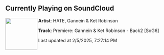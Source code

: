 ## Currently Playing on SoundCloud

[<img align="left" width="100" src="https://i1.sndcdn.com/artworks-zf3yimqoLTzfAq1i-fdB9mA-t500x500.jpg">](https://soundcloud.com/hate_music/premiere-gannein-ket-robinson-back2-sog6)

**Artist**: HATE,  Gannein & Ket Robinson 

**Track**: Premiere: Gannein & Ket Robinson - Back2 [SoG6]

Last updated at 2/5/2025, 7:27:14 PM

